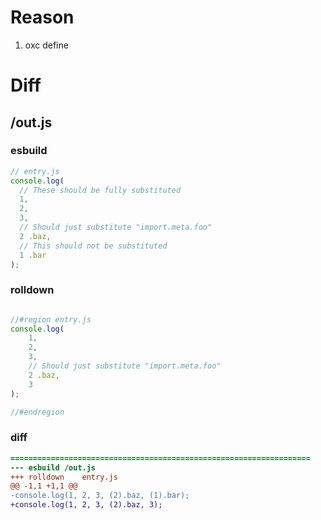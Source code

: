 # Reason
1. oxc define
# Diff
## /out.js
### esbuild
```js
// entry.js
console.log(
  // These should be fully substituted
  1,
  2,
  3,
  // Should just substitute "import.meta.foo"
  2 .baz,
  // This should not be substituted
  1 .bar
);
```
### rolldown
```js

//#region entry.js
console.log(
	1,
	2,
	3,
	// Should just substitute "import.meta.foo"
	2 .baz,
	3
);

//#endregion
```
### diff
```diff
===================================================================
--- esbuild	/out.js
+++ rolldown	entry.js
@@ -1,1 +1,1 @@
-console.log(1, 2, 3, (2).baz, (1).bar);
+console.log(1, 2, 3, (2).baz, 3);

```